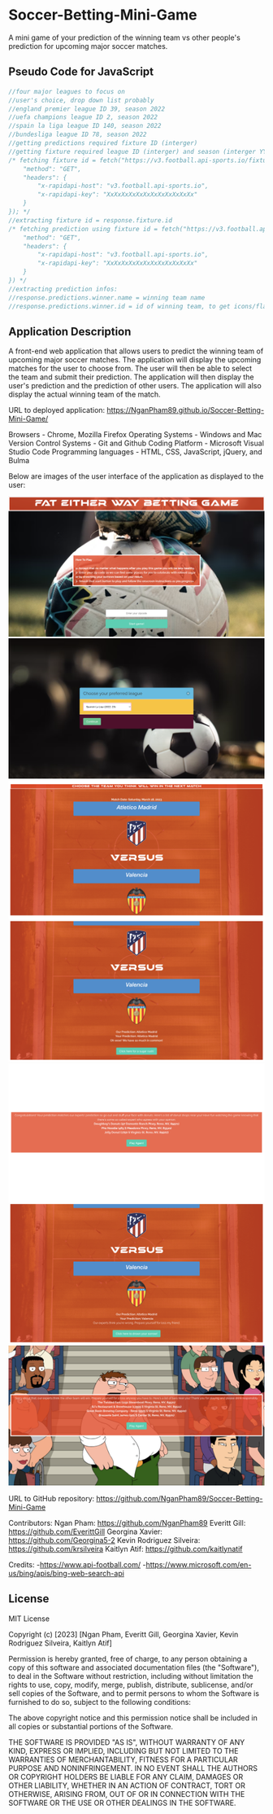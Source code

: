 # Soccer-Betting-Mini-Game

A mini game of your prediction of the winning team vs other people's prediction for upcoming major soccer matches.

## Pseudo Code for JavaScript

```javascript
//four major leagues to focus on
//user's choice, drop down list probably
//england premier league ID 39, season 2022
//uefa champions league ID 2, season 2022
//spain la liga league ID 140, season 2022
//bundesliga league ID 78, season 2022
//getting predictions required fixture ID (interger)
//getting fixture required league ID (interger) and season (interger YYYY)
/* fetching fixture id = fetch("https://v3.football.api-sports.io/fixtures?live=all&status=NS&league={LEAGUE-ID}&season={YYYY}", {
    "method": "GET",
    "headers": {
        "x-rapidapi-host": "v3.football.api-sports.io",
        "x-rapidapi-key": "XxXxXxXxXxXxXxXxXxXxXxXx"
    }
}); */
//extracting fixture id = response.fixture.id
/* fetching prediction using fixture id = fetch("https://v3.football.api-sports.io/predictions?fixture=198772", {
    "method": "GET",
    "headers": {
        "x-rapidapi-host": "v3.football.api-sports.io",
        "x-rapidapi-key": "XxXxXxXxXxXxXxXxXxXxXxXx"
    }
}) */
//extracting prediction infos:
//response.predictions.winner.name = winning team name
//response.predictions.winner.id = id of winning team, to get icons/flags
```

## Application Description

A front-end web application that allows users to predict the winning team of upcoming major soccer matches. The application will display the upcoming matches for the user to choose from. The user will then be able to select the team and submit their prediction. The application will then display the user's prediction and the prediction of other users. The application will also display the actual winning team of the match.


URL to deployed application:
https://NganPham89.github.io/Soccer-Betting-Mini-Game/

Browsers - Chrome, Mozilla Firefox
Operating Systems - Windows and Mac
Version Control Systems - Git and Github
Coding Platform - Microsoft Visual Studio Code
Programming languages - HTML, CSS, JavaScript, jQuery, and Bulma

Below are images of the user interface of the application as displayed to the user:

![A front-end web application that allows users to predict the winning team of upcoming major soccer matches.](./assets/images/screenshot1.png)
![A front-end web application that allows users to predict the winning team of upcoming major soccer matches.](./assets/images/screenshot2.png)
![A front-end web application that allows users to predict the winning team of upcoming major soccer matches.](./assets/images/screenshot3.png)
![A front-end web application that allows users to predict the winning team of upcoming major soccer matches.](./assets/images/screenshot4.png)
![A front-end web application that allows users to predict the winning team of upcoming major soccer matches.](./assets/images/screenshot5.png)
![A front-end web application that allows users to predict the winning team of upcoming major soccer matches.](./assets/images/screenshot6.png)
![A front-end web application that allows users to predict the winning team of upcoming major soccer matches.](./assets/images/screenshot7.png)

URL to GitHub repository:
https://github.com/NganPham89/Soccer-Betting-Mini-Game

Contributors:
Ngan Pham: https://github.com/NganPham89
Everitt Gill: https://github.com/EverittGill
Georgina Xavier: https://github.com/Georgina5-2
Kevin Rodriguez Silveira: https://github.com/krsilveira
Kaitlyn Atif: https://github.com/kaitlynatif

Credits:
-https://www.api-football.com/
-https://www.microsoft.com/en-us/bing/apis/bing-web-search-api

## License

MIT License

Copyright (c) [2023] [Ngan Pham, Everitt Gill, Georgina Xavier, Kevin Rodriguez Silveira, Kaitlyn Atif]

Permission is hereby granted, free of charge, to any person obtaining a copy of this software and associated documentation files (the "Software"), to deal in the Software without restriction, including without limitation the rights to use, copy, modify, merge, publish, distribute, sublicense, and/or sell copies of the Software, and to permit persons to whom the Software is furnished to do so, subject to the following conditions:

The above copyright notice and this permission notice shall be included in all copies or substantial portions of the Software.

THE SOFTWARE IS PROVIDED "AS IS", WITHOUT WARRANTY OF ANY KIND, EXPRESS OR IMPLIED, INCLUDING BUT NOT LIMITED TO THE WARRANTIES OF MERCHANTABILITY, FITNESS FOR A PARTICULAR PURPOSE AND NONINFRINGEMENT. IN NO EVENT SHALL THE AUTHORS OR COPYRIGHT HOLDERS BE LIABLE FOR ANY CLAIM, DAMAGES OR OTHER LIABILITY, WHETHER IN AN ACTION OF CONTRACT, TORT OR OTHERWISE, ARISING FROM, OUT OF OR IN CONNECTION WITH THE SOFTWARE OR THE USE OR OTHER DEALINGS IN THE SOFTWARE.
